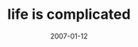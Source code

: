 ---
layout: base.njk
title : 'life is complicated' 
view_title : 'life is complicated' 
year : '2007' 
date : '2007-01-12' 
img_file : '/drawing/lifeiscomplicated.png' 
html_file : 'lifeiscomplicated' 
next_html : 'nevergiveup.html' 
year_order : '13' 
permalink : "title/{{html_file}}.html"
---